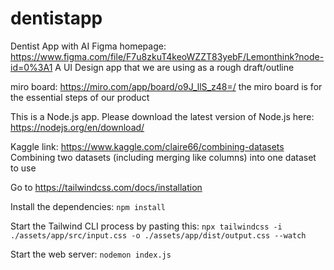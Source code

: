 # dentistapp
Dentist App with AI
Figma homepage: 
https://www.figma.com/file/F7u8zkuT4keoWZZT83yebF/Lemonthink?node-id=0%3A1
A UI Design app that we are using as a rough draft/outline

miro board: https://miro.com/app/board/o9J_llS_z48=/ 
the miro board is for the essential steps of our product

This is a Node.js app. Please download the latest version of Node.js here:
https://nodejs.org/en/download/

Kaggle link: https://www.kaggle.com/claire66/combining-datasets
Combining two datasets (including merging like columns) into one dataset to use

Go to https://tailwindcss.com/docs/installation

Install the dependencies:
`npm install`

Start the Tailwind CLI process by pasting this:
`npx tailwindcss -i ./assets/app/src/input.css -o ./assets/app/dist/output.css --watch`

Start the web server:
`nodemon index.js`
